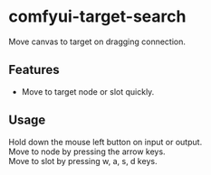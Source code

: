 # comfyui-target-search

Move canvas to target on dragging connection.

## Features

- Move to target node or slot quickly.  

## Usage

Hold down the mouse left button on input or output.  
Move to node by pressing the arrow keys.  
Move to slot by pressing w, a, s, d keys.  